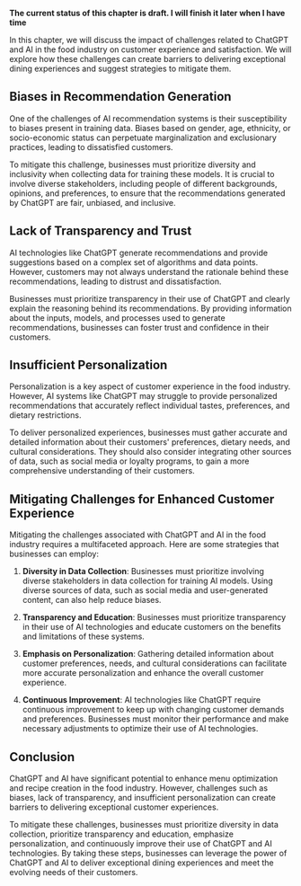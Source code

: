 **The current status of this chapter is draft. I will finish it later when I have time**

In this chapter, we will discuss the impact of challenges related to ChatGPT and AI in the food industry on customer experience and satisfaction. We will explore how these challenges can create barriers to delivering exceptional dining experiences and suggest strategies to mitigate them.

Biases in Recommendation Generation
-----------------------------------

One of the challenges of AI recommendation systems is their susceptibility to biases present in training data. Biases based on gender, age, ethnicity, or socio-economic status can perpetuate marginalization and exclusionary practices, leading to dissatisfied customers.

To mitigate this challenge, businesses must prioritize diversity and inclusivity when collecting data for training these models. It is crucial to involve diverse stakeholders, including people of different backgrounds, opinions, and preferences, to ensure that the recommendations generated by ChatGPT are fair, unbiased, and inclusive.

Lack of Transparency and Trust
------------------------------

AI technologies like ChatGPT generate recommendations and provide suggestions based on a complex set of algorithms and data points. However, customers may not always understand the rationale behind these recommendations, leading to distrust and dissatisfaction.

Businesses must prioritize transparency in their use of ChatGPT and clearly explain the reasoning behind its recommendations. By providing information about the inputs, models, and processes used to generate recommendations, businesses can foster trust and confidence in their customers.

Insufficient Personalization
----------------------------

Personalization is a key aspect of customer experience in the food industry. However, AI systems like ChatGPT may struggle to provide personalized recommendations that accurately reflect individual tastes, preferences, and dietary restrictions.

To deliver personalized experiences, businesses must gather accurate and detailed information about their customers' preferences, dietary needs, and cultural considerations. They should also consider integrating other sources of data, such as social media or loyalty programs, to gain a more comprehensive understanding of their customers.

Mitigating Challenges for Enhanced Customer Experience
------------------------------------------------------

Mitigating the challenges associated with ChatGPT and AI in the food industry requires a multifaceted approach. Here are some strategies that businesses can employ:

1. **Diversity in Data Collection**: Businesses must prioritize involving diverse stakeholders in data collection for training AI models. Using diverse sources of data, such as social media and user-generated content, can also help reduce biases.

2. **Transparency and Education**: Businesses must prioritize transparency in their use of AI technologies and educate customers on the benefits and limitations of these systems.

3. **Emphasis on Personalization**: Gathering detailed information about customer preferences, needs, and cultural considerations can facilitate more accurate personalization and enhance the overall customer experience.

4. **Continuous Improvement**: AI technologies like ChatGPT require continuous improvement to keep up with changing customer demands and preferences. Businesses must monitor their performance and make necessary adjustments to optimize their use of AI technologies.

Conclusion
----------

ChatGPT and AI have significant potential to enhance menu optimization and recipe creation in the food industry. However, challenges such as biases, lack of transparency, and insufficient personalization can create barriers to delivering exceptional customer experiences.

To mitigate these challenges, businesses must prioritize diversity in data collection, prioritize transparency and education, emphasize personalization, and continuously improve their use of ChatGPT and AI technologies. By taking these steps, businesses can leverage the power of ChatGPT and AI to deliver exceptional dining experiences and meet the evolving needs of their customers.
